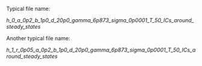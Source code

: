 

Typical file name:<br>

*h\_0\_a\_0p2\_b\_1p0\_d\_20p0\_gamma\_6p873\_sigma\_0p0001\_T\_50\_ICs\_around\_steady\_states*

Another typical file name:<br>

*h\_1\_r\_0p05\_a\_0p2\_b\_1p0\_d\_20p0\_gamma\_6p873\_sigma\_0p0001\_T\_50\_ICs\_around\_steady\_states*
